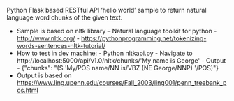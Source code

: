 
Python Flask based RESTful API ‘hello world’ sample to return natural language word chunks of the given text.
-	Sample is based on nltk library – Natural language toolkit for python
        - http://www.nltk.org/
        - https://pythonprogramming.net/tokenizing-words-sentences-nltk-tutorial/
-	How to test in dev machine:
        - Python nltkapi.py
        - Navigate to http://localhost:5000/api/v1.0/nltk/chunks/'My name is George'<your text>
        - Output - {"chunks": "(S 'My/POS name/NN is/VBZ (NE George/NNP) '/POS)"}
-	Output is based on https://www.ling.upenn.edu/courses/Fall_2003/ling001/penn_treebank_pos.html
